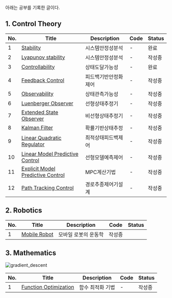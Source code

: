 아래는 공부를 기록한 글이다.

## 1. Control Theory
|No.|Title|Description|Code|Status|
|--|--|--|--|--|
|1|[Stability](https://github.com/seminarNotes/studyNotes/tree/main/C01_Stability)|시스템안정성분석|-|완료|
|2|[Lyapunov stability](https://github.com/seminarNotes/studyNotes/tree/main/C02_Lyapunov_Stability)|시스템안정성분석|-|작성중|
|3|[Controllability](https://github.com/seminarNotes/studyNotes/tree/main/C03_Controllability)|상태도달가능성|-|완료|
|4|[Feedback Control](https://github.com/seminarNotes/studyNotes/tree/main/C04_Feedback_Control)|피드백기반안정화제어|-|작성중|
|5|[Observability](https://github.com/seminarNotes/studyNotes/tree/main/C05_Observerability)|상태관측가능성|-|작성중|
|6|[Luenberger Observer](https://github.com/seminarNotes/studyNotes/tree/main/C06_Luenberger_Observer)|선형상태추정기|-|작성중|
|7|[Extended State Observer](https://github.com/seminarNotes/studyNotes/tree/main/C07_Extended_State_Observer)|비선형상태추정기|-|작성중|
|8|[Kalman Filter](https://github.com/seminarNotes/studyNotes/tree/main/C08_Kalman_Filter)|확률기반상태추정|-|작성중|
|9|[Linear Quadratic Regulator](https://github.com/seminarNotes/studyNotes/tree/main/C09_Linear_Quadratic_Regulator)|최적상태피드백제어|-|작성중|
|10|[Linear Model Predictive Control](https://github.com/seminarNotes/studyNotes/tree/main/C10_Linear_Model_Predictive_Control)|선형모델예측제어|-|작성중|
|11|[Explicit Model Predictive Control](https://github.com/seminarNotes/studyNotes/tree/main/C11_Explicit_Model_Predictive_Control)|MPC계산기법|-|작성중|
|12|[Path Tracking Control](https://github.com/seminarNotes/studyNotes/tree/main/C12_Path_Tracking_Control)|경로추종제어기설계|-|작성중|

## 2. Robotics

|No.|Title|Description|Code|Status|
|--|--|--|--|--|
|1|[Mobile Robot](https://github.com/seminarNotes/studyNotes/tree/main/R01_Mobile_Robot)|모바일 로봇의 운동학|작성중|

## 3. Mathematics

![gradient_descent](https://github.com/seminarNotes/studyNotes/raw/main/M01_Fucnction_Optimization/gradient_descent.gif)


|No.|Title|Description|Code|Status|
|--|--|--|--|--|
|1|[Function Optimization](https://github.com/seminarNotes/studyNotes/tree/main/M01_Function_Optimization)|함수 최적화 기법|-|작성중|

